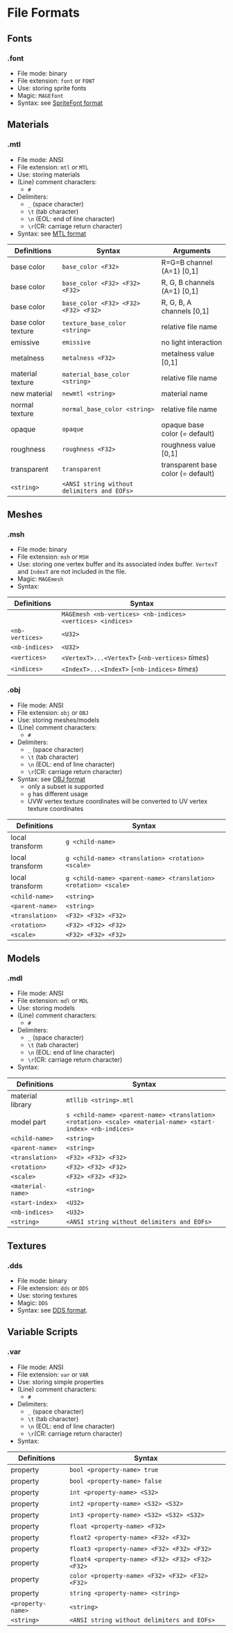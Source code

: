 # File Formats

## Fonts

### .font
* File mode: binary
* File extension: `font` or `FONT`
* Use: storing sprite fonts
* Magic: `MAGEfont`
* Syntax: see [SpriteFont format](https://github.com/matt77hias/MAGE-SpriteFont)

## Materials

### .mtl
* File mode: ANSI
* File extension: `mtl` or `MTL`
* Use: storing materials
* (Line) comment characters:
  * `#`
* Delimiters: 
  * `_` (space character) 
  * `\t` (tab character)
  * `\n` (EOL: end of line character)
  * `\r`(CR: carriage return character)
* Syntax: see [MTL format](http://paulbourke.net/dataformats/mtl/)

| Definitions        | Syntax                                      | Arguments                          |
|--------------------|---------------------------------------------|------------------------------------|
| base color         | `base_color <F32>`                          | R=G=B channel (A=1)          [0,1] |
| base color         | `base_color <F32> <F32> <F32>`              | R, G, B channels (A=1)       [0,1] |
| base color         | `base_color <F32> <F32> <F32> <F32>`        | R, G, B, A channels          [0,1] |
| base color texture | `texture_base_color <string>`               | relative file name                 |
| emissive             | `emissive`                                | no light interaction               |
| metalness          | `metalness <F32>`                           | metalness value              [0,1] |
| material texture   | `material_base_color <string>`              | relative file name                 |
| new material       | `newmtl <string>`                           | material name                      |
| normal texture     | `normal_base_color <string>`                | relative file name                 |
| opaque             | `opaque`                                    | opaque base color      (= default) |
| roughness          | `roughness <F32>`                           | roughness value              [0,1] |
| transparent        | `transparent`                               | transparent base color (= default) |
| `<string>`         | `<ANSI string without delimiters and EOFs>` |                                    |

## Meshes

### .msh
* File mode: binary
* File extension: `msh` or `MSH`
* Use: storing one vertex buffer and its associated index buffer. `VertexT` and `IndexT` are not included in the file.
* Magic: `MAGEmesh`
* Syntax:

| Definitions        | Syntax                                                     |
|--------------------|------------------------------------------------------------|
|                    | `MAGEmesh <nb-vertices> <nb-indices> <vertices> <indices>` |
| `<nb-vertices>`    | `<U32>`                                                    |
| `<nb-indices>`     | `<U32>`                                                    |
| `<vertices>`       | `<VertexT>...<VertexT>` (`<nb-vertices>` *times*)          |
| `<indices>`        | `<IndexT>...<IndexT>` (`<nb-indices>` *times*)             |
     
### .obj
* File mode: ANSI
* File extension: `obj` or `OBJ`
* Use: storing meshes/models
* (Line) comment characters:
  * `#`
* Delimiters: 
  * `_` (space character) 
  * `\t` (tab character)
  * `\n` (EOL: end of line character)
  * `\r`(CR: carriage return character)
* Syntax: see [OBJ format](http://paulbourke.net/dataformats/obj/)
  * only a subset is supported
  * `g` has different usage
  * UVW vertex texture coordinates will be converted to UV vertex texture coordinates
  
| Definitions       | Syntax                                                          |
|-------------------|-----------------------------------------------------------------|
| local transform   | `g <child-name>`                                                |
| local transform   | `g <child-name> <translation> <rotation> <scale>`               |
| local transform   | `g <child-name> <parent-name> <translation> <rotation> <scale>` |
| `<child-name>`    | `<string>`                                                      |
| `<parent-name>`   | `<string>`                                                      |
| `<translation>`   | `<F32> <F32> <F32>`                                             |
| `<rotation>`      | `<F32> <F32> <F32>`                                             |
| `<scale>`         | `<F32> <F32> <F32>`                                             |
  
## Models
  
### .mdl
* File mode: ANSI
* File extension: `mdl` or `MDL`
* Use: storing models
* (Line) comment characters:
  * `#`
* Delimiters: 
  * `_` (space character) 
  * `\t` (tab character)
  * `\n` (EOL: end of line character)
  * `\r`(CR: carriage return character)
* Syntax:
     
| Definitions       | Syntax                                                                                                     |
|-------------------|------------------------------------------------------------------------------------------------------------|
| material library  | `mtllib <string>.mtl`                                                                                      |
| model part        | `s <child-name> <parent-name> <translation> <rotation> <scale> <material-name> <start-index> <nb-indices>` |
| `<child-name>`    | `<string>`                                                                                                 |
| `<parent-name>`   | `<string>`                                                                                                 |
| `<translation>`   | `<F32> <F32> <F32>`                                                                                        |
| `<rotation>`      | `<F32> <F32> <F32>`                                                                                        |
| `<scale>`         | `<F32> <F32> <F32>`                                                                                        |
| `<material-name>` | `<string>`                                                                                                 |
| `<start-index>`   | `<U32>`                                                                                                    |
| `<nb-indices>`    | `<U32>`                                                                                                    |
| `<string>`        | `<ANSI string without delimiters and EOFs>`                                                                |
 
## Textures
     
### .dds
* File mode: binary
* File extension: `dds` or `DDS`
* Use: storing textures
* Magic: `DDS`
* Syntax: see [DDS format](https://msdn.microsoft.com/en-us/library/windows/desktop/bb943991%28v=vs.85%29.aspx?f=255&MSPPError=-2147217396#File_Layout1).

## Variable Scripts

### .var
* File mode: ANSI
* File extension: `var` or `VAR`
* Use: storing simple properties
* (Line) comment characters:
  * `#`
* Delimiters: 
  * `_` (space character) 
  * `\t` (tab character)
  * `\n` (EOL: end of line character)
  * `\r`(CR: carriage return character)
* Syntax:

| Definitions       | Syntax                                                             |
|-------------------|--------------------------------------------------------------------|
| property          | `bool <property-name> true`                                        |
| property          | `bool <property-name> false`                                       |
| property          | `int <property-name> <S32>`                                        |  
| property          | `int2 <property-name> <S32> <S32>`                                 |
| property          | `int3 <property-name> <S32> <S32> <S32>`                           |
| property          | `float <property-name> <F32>`                                      |
| property          | `float2 <property-name> <F32> <F32>`                               |
| property          | `float3 <property-name> <F32> <F32> <F32>`                         |
| property          | `float4 <property-name> <F32> <F32> <F32> <F32>`                   |
| property          | `color <property-name> <F32> <F32> <F32> <F32>`                    |
| property          | `string <property-name> <string>`                                  |
| `<property-name>` | `<string>`                                                         |
| `<string>`        | `<ANSI string without delimiters and EOFs>`                        |
